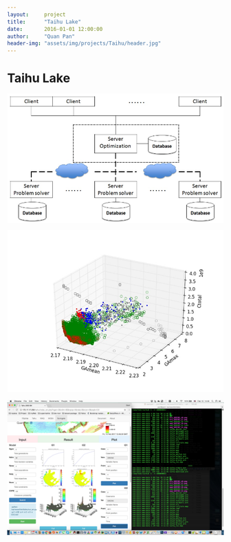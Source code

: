 ```yaml
---
layout:     project
title:      "Taihu Lake"
date:       2016-01-01 12:00:00
author:     "Quan Pan"
header-img: "assets/img/projects/Taihu/header.jpg"
---
```


# [](#header-1)Taihu Lake

![](/assets/img/projects/Taihu/architecture.jpg)

![](/assets/img/projects/Taihu/optimization.jpg)

![](/assets/img/projects/Taihu/DSS.jpg)
